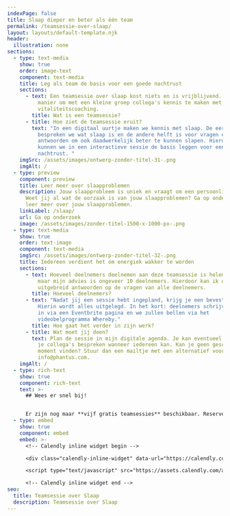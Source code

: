 ```yaml
---
indexPage: false
title: Slaap dieper en beter als één team
permalink: /teamsessie-over-slaap/
layout: layouts/default-template.njk
header:
  illustration: none
sections:
  - type: text-media
    show: true
    order: image-text
    component: text-media
    title: Leg als team de basis voor een goede nachtrust
    sections:
      - text: Een teamsessie over slaap kost niets en is vrijblijvend. Dit is een leuke
          manier om met een kleine groep collega's kennis te maken met slaap en
          vitaliteitscoaching.
        title: Wat is een teamsessie?
      - title: Hoe ziet de teamsessie eruit?
        text: "In een digitaal uurtje maken we kennis met slaap. De eerste helft
          bespreken we wat slaap is en de andere helft is voor vragen en
          antwoorden om ook daadwerkelijk beter te kunnen slapen. Hierdoor
          kunnen we in een interactieve sessie de basis leggen voor een goede
          nachtrust. "
    imgSrc: /assets/images/ontwerp-zonder-titel-31-.png
    imgAlt: /
  - type: preview
    component: preview
    title: Leer meer over slaapproblemen
    description: Jouw slaapprobleem is uniek en vraagt om een persoonlijke aanpak.
      Weet jij al wat de oorzaak is van jouw slaapproblemen? Ga op onderzoek en
      leer meer over jouw slaapproblemen.
    linkLabel: /slaap/
    url: Ga op onderzoek
    image: /assets/images/zonder-titel-1500-x-1000-px-.png
  - type: text-media
    show: true
    order: text-image
    component: text-media
    imgSrc: /assets/images/ontwerp-zonder-titel-32-.png
    title: Iedereen verdient het om energiek wakker te worden
    sections:
      - text: Hoeveel deelnemers deelnemen aan deze teamsessie is helemaal aan jullie,
          maar mijn advies is ongeveer 10 deelnemers. Hierdoor kan ik ook echt
          uitgebreid antwoorden op de vragen van alle deelnemers.
        title: Hoeveel deelnemers?
      - text: "Nadat jij een sessie hebt ingepland, krijg je een bevestigingsmail.
          Hierin wordt alles uitgelegd. In het kort: deelnemers schrijven zich
          in via een Eventbrite pagina en we zullen bellen via het
          videobelprogramma Whereby."
        title: Hoe gaat het verder in zijn werk?
      - title: Wat moet jij doen?
        text: Plan de sessie in mijn digitale agenda. Je kan eventueel van tevoren met
          je collega's bespreken wanneer iedereen kan. Kan je geen geschikt
          moment vinden? Stuur dan een mailtje met een alternatief voorstel naar
          info@phantus.com.
    imgAlt: /
  - type: rich-text
    show: true
    component: rich-text
    text: >-
      ## Wees er snel bij!


      Er zijn nog maar **vijf gratis teamsessies** beschikbaar. Reserveer gelijk één van de vijf gratis teamsessies óf plan eerst een [kennismaking met coach Pjotr.](https://calendly.com/pjotr-peulen/bellen)
  - type: embed
    show: true
    component: embed
    embed: >-
      <!-- Calendly inline widget begin -->

      <div class="calendly-inline-widget" data-url="https://calendly.com/pjotr-peulen/teamsessie-over-slaap?primary_color=eb5c36" style="min-width:320px;height:630px;"></div>

      <script type="text/javascript" src="https://assets.calendly.com/assets/external/widget.js" async></script>

      <!-- Calendly inline widget end -->
seo:
  title: Teamsessie over Slaap
  description: Teamsessie over Slaap
---
```

